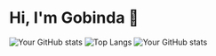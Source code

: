 # Hi, I'm Gobinda 👋

![Your GitHub stats](https://github-readme-stats.vercel.app/api?username=Gobindapaull&show_icons=true&theme=radical)
![Top Langs](https://github-readme-stats.vercel.app/api/top-langs/?username=Gobindapaull&layout=compact&theme=radical)
![Your GitHub stats](https://github-readme-stats.vercel.app/api?username=Gobindapaull&show_icons=true&theme=tokyonight)

